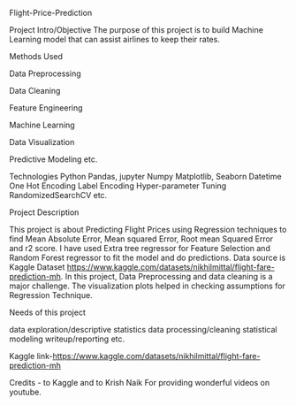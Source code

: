 Flight-Price-Prediction

Project Intro/Objective
The purpose of this project is to build Machine Learning model that can assist airlines to keep their rates.

Methods Used

Data Preprocessing

Data Cleaning

Feature Engineering

Machine Learning

Data Visualization

Predictive Modeling
etc.

Technologies
Python
Pandas, jupyter
Numpy
Matplotlib, Seaborn
Datetime
One Hot Encoding
Label Encoding
Hyper-parameter Tuning
RandomizedSearchCV
etc.

Project Description

This project is about Predicting Flight Prices using Regression techniques to find Mean Absolute Error, Mean squared Error, Root mean Squared Error and r2 score. I have used Extra tree regressor for Feature Selection and Random Forest regressor to fit the model and do predictions. Data source is Kaggle Dataset https://www.kaggle.com/datasets/nikhilmittal/flight-fare-prediction-mh. 
In this project, Data Preprocessing and data cleaning is a major challenge. The visualization plots helped in checking assumptions for Regression Technique.

Needs of this project

data exploration/descriptive statistics
data processing/cleaning
statistical modeling
writeup/reporting
etc.




         
 Kaggle link-https://www.kaggle.com/datasets/nikhilmittal/flight-fare-prediction-mh           
                
 Credits -
          to Kaggle and to Krish Naik For providing wonderful videos on youtube.
